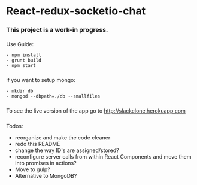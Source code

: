 # React-redux-socketio-chat

### This project is a work-in progress.  



####
Use Guide:
```
- npm install
- grunt build
- npm start
```
#####
if you want to setup mongo:

```
- mkdir db
- mongod --dbpath=./db --smallfiles
```

#####
To see the live version of the app go to http://slackclone.herokuapp.com

#####
Todos:
- reorganize and make the code cleaner
- redo this README
- change the way ID's are assigned/stored?
- reconfigure server calls from within React Components and move them into promises in actions?
- Move to gulp?
- Alternative to MongoDB?
